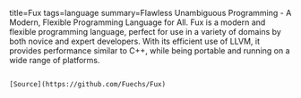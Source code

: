 title=Fux
tags=language
summary=Flawless Unambiguous Programming - A Modern, Flexible Programming Language for All. Fux is a modern and flexible programming language, perfect for use in a variety of domains by both novice and expert developers. With its efficient use of LLVM, it provides performance similar to C++, while being portable and running on a wide range of platforms.
~~~~~~

[Source](https://github.com/Fuechs/Fux)

